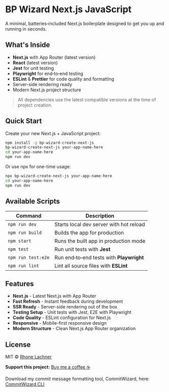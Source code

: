 # BP Wizard Next.js JavaScript

A minimal, batteries‑included Next.js boilerplate designed to get you up and running in seconds.

## What's Inside

- **Next.js** with App Router (latest version)
- **React** (latest version)
- **Jest** for unit testing
- **Playwright** for end‑to‑end testing
- **ESLint** & **Prettier** for code quality and formatting
- Server-side rendering ready
- Modern Next.js project structure

> All dependencies use the latest compatible versions at the time of project creation.

## Quick Start

Create your new Next.js + JavaScript project:

```bash
npm install -g bp-wizard-create-next-js
bp-wizard-create-next-js your-app-name-here
cd your-app-name-here
npm run dev
```

Or use npx for one-time usage:

```bash
npx bp-wizard-create-next-js your-app-name-here
cd your-app-name-here
npm run dev
```

## Available Scripts

| Command            | Description                              |
| ------------------ | ---------------------------------------- |
| `npm run dev`      | Starts local dev server with hot reload  |
| `npm run build`    | Builds the app for production            |
| `npm start`        | Runs the built app in production mode    |
| `npm test`         | Run unit tests with **Jest**             |
| `npm run test:e2e` | Run end‑to‑end tests with **Playwright** |
| `npm run lint`     | Lint all source files with **ESLint**    |

## Features

- **Next.js** - Latest Next.js with App Router
- **Fast Refresh** - Instant feedback during development
- **SSR Ready** - Server-side rendering out of the box
- **Testing Setup** - Unit tests with Jest, E2E with Playwright
- **Code Quality** - ESLint configuration for Next.js
- **Responsive** - Mobile-first responsive design
- **Modern Structure** - Clean Next.js App Router organization

## License

MIT © [Rhone Lachner](https://github.com/rhonelachner)

**Support this project:** [Buy me a coffee ☕️](https://coff.ee/rhone)

Download my commit message formatting tool, CommitWizard, here: [CommitWizard CLI](https://www.npmjs.com/package/commitwizard-cli)
